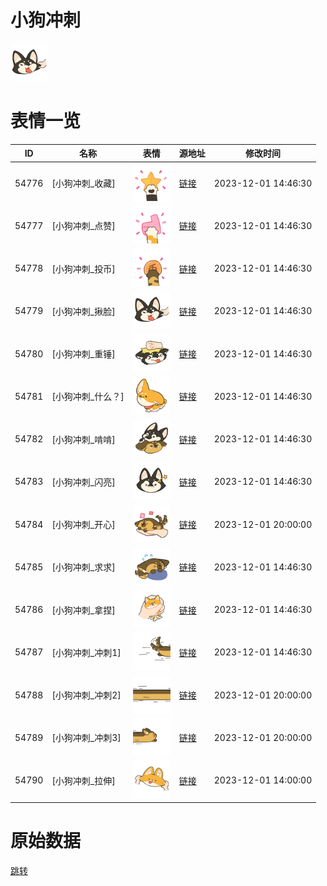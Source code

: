 # 小狗冲刺

<img src="./cover.png" height="60" alt="cover" />

# 表情一览

|ID|名称|表情|源地址|修改时间|
|----|----|----|----|----|
|54776|[小狗冲刺_收藏]|<img src="./pic/054776_%5B小狗冲刺_收藏%5D.png" height="60" alt="收藏"/>|[链接](https://i0.hdslb.com/bfs/garb/ec065c0a0191b475f80842f454b3cfab169143c9.png)|2023-12-01 14:46:30|
|54777|[小狗冲刺_点赞]|<img src="./pic/054777_%5B小狗冲刺_点赞%5D.png" height="60" alt="点赞"/>|[链接](https://i0.hdslb.com/bfs/garb/10abede1924c0c710ad94411ddf0b90bbd32a959.png)|2023-12-01 14:46:30|
|54778|[小狗冲刺_投币]|<img src="./pic/054778_%5B小狗冲刺_投币%5D.png" height="60" alt="投币"/>|[链接](https://i0.hdslb.com/bfs/garb/23ddac843980a85a421b4c57efc22b6e284fe9ba.png)|2023-12-01 14:46:30|
|54779|[小狗冲刺_揪脸]|<img src="./pic/054779_%5B小狗冲刺_揪脸%5D.png" height="60" alt="揪脸"/>|[链接](https://i0.hdslb.com/bfs/garb/cf06b73f885631a1a8c799a5d712d95e11bb02de.png)|2023-12-01 14:46:30|
|54780|[小狗冲刺_重锤]|<img src="./pic/054780_%5B小狗冲刺_重锤%5D.png" height="60" alt="重锤"/>|[链接](https://i0.hdslb.com/bfs/garb/caf5caa6d18a603f4928800ec76c1f9890fb68fa.png)|2023-12-01 14:46:30|
|54781|[小狗冲刺_什么？]|<img src="./pic/054781_%5B小狗冲刺_什么？%5D.png" height="60" alt="什么？"/>|[链接](https://i0.hdslb.com/bfs/garb/0af6016acec1c723cffe02166b2431ef2458efe6.png)|2023-12-01 14:46:30|
|54782|[小狗冲刺_啃啃]|<img src="./pic/054782_%5B小狗冲刺_啃啃%5D.png" height="60" alt="啃啃"/>|[链接](https://i0.hdslb.com/bfs/garb/934e4adace57dc1b73afd83cc990acf051d13257.png)|2023-12-01 14:46:30|
|54783|[小狗冲刺_闪亮]|<img src="./pic/054783_%5B小狗冲刺_闪亮%5D.png" height="60" alt="闪亮"/>|[链接](https://i0.hdslb.com/bfs/garb/1af99a0560c6ccb24e89b4439459df7a6173934d.png)|2023-12-01 14:46:30|
|54784|[小狗冲刺_开心]|<img src="./pic/054784_%5B小狗冲刺_开心%5D.png" height="60" alt="开心"/>|[链接](https://i0.hdslb.com/bfs/garb/9ba2f402a44cf83c252bc5f8cbee285231c46833.png)|2023-12-01 20:00:00|
|54785|[小狗冲刺_求求]|<img src="./pic/054785_%5B小狗冲刺_求求%5D.png" height="60" alt="求求"/>|[链接](https://i0.hdslb.com/bfs/garb/be986d015dbf3fd4f2c2bf535aa6299c33d5f837.png)|2023-12-01 14:46:30|
|54786|[小狗冲刺_拿捏]|<img src="./pic/054786_%5B小狗冲刺_拿捏%5D.png" height="60" alt="拿捏"/>|[链接](https://i0.hdslb.com/bfs/garb/30721666872f55ffb0d6ae41d0323782a82343ce.png)|2023-12-01 14:46:30|
|54787|[小狗冲刺_冲刺1]|<img src="./pic/054787_%5B小狗冲刺_冲刺1%5D.png" height="60" alt="冲刺1"/>|[链接](https://i0.hdslb.com/bfs/garb/c9582e14b83326f142eb74bbc78a98ce5c131a34.png)|2023-12-01 14:46:30|
|54788|[小狗冲刺_冲刺2]|<img src="./pic/054788_%5B小狗冲刺_冲刺2%5D.png" height="60" alt="冲刺2"/>|[链接](https://i0.hdslb.com/bfs/garb/44958166bc5146739baa1ba8600a263a819fe9d2.png)|2023-12-01 20:00:00|
|54789|[小狗冲刺_冲刺3]|<img src="./pic/054789_%5B小狗冲刺_冲刺3%5D.png" height="60" alt="冲刺3"/>|[链接](https://i0.hdslb.com/bfs/garb/96f6bbcb7fe4e76bdea478de4baf3ad83063e0d7.png)|2023-12-01 20:00:00|
|54790|[小狗冲刺_拉伸]|<img src="./pic/054790_%5B小狗冲刺_拉伸%5D.png" height="60" alt="拉伸"/>|[链接](https://i0.hdslb.com/bfs/garb/269e602591530396a2422acf1a3bada9ed98d2fe.png)|2023-12-01 14:00:00|

# 原始数据

[跳转](./raw.json)

